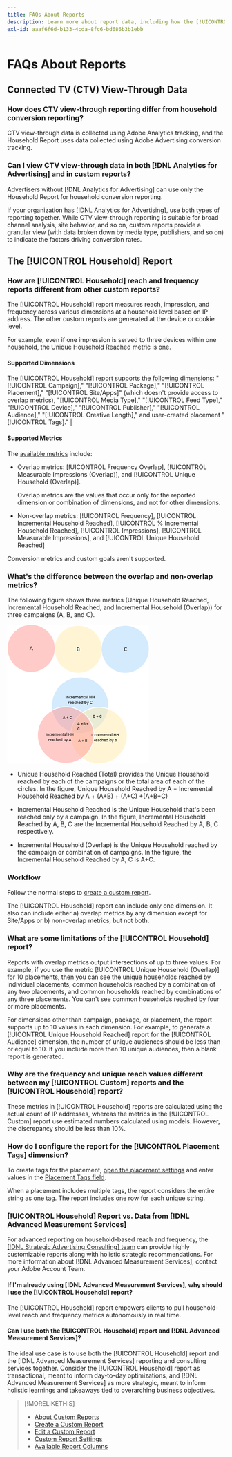 ```yaml
---
title: FAQs About Reports
description: Learn more about report data, including how the [!UICONTROL Household] report is different from other reports and troubleshooting.
exl-id: aaaf6f6d-b133-4cda-8fc6-bd686b3b1ebb
---
```

# FAQs About Reports

## Connected TV (CTV) View-Through Data

### How does CTV view-through reporting differ from household conversion reporting?

CTV view-through data is collected using Adobe Analytics tracking, and the Household Report uses data collected using Adobe Advertising conversion tracking.

### Can I view CTV view-through data in both [!DNL Analytics for Advertising] and in custom reports?

Advertisers without [!DNL Analytics for Advertising] can use only the Household Report for household conversion reporting.

If your organization has [!DNL Analytics for Advertising], use both types of reporting together. While CTV view-through reporting is suitable for broad channel analysis, site behavior, and so on, custom reports provide a granular view (with data broken down by media type, publishers, and so on) to indicate the factors driving conversion rates.

## The [!UICONTROL Household] Report

### How are [!UICONTROL Household] reach and frequency reports different from other custom reports?

The [!UICONTROL Household] report measures reach, impression, and frequency across various dimensions at a household level based on IP address. The other custom reports are generated at the device or cookie level.

For example, even if one impression is served to three devices within one household, the Unique Household Reached metric is one.

#### Supported Dimensions

The [!UICONTROL Household] report supports the [following dimensions](/help/dsp/reports/report-columns.md): "[!UICONTROL Campaign]," "[!UICONTROL Package]," "[!UICONTROL Placement]," "[!UICONTROL Site/Apps]" (which doesn't provide access to overlap metrics), "[!UICONTROL Media Type]," "[!UICONTROL Feed Type]," "[!UICONTROL Device]," "[!UICONTROL Publisher]," "[!UICONTROL Audience]," "[!UICONTROL Creative Length]," and user-created placement "[!UICONTROL Tags]." |

#### Supported Metrics

The [available metrics](/help/dsp/reports/report-columns.md) include:

* Overlap metrics: [!UICONTROL Frequency Overlap], [!UICONTROL Measurable Impressions (Overlap)], and [!UICONTROL Unique Household (Overlap)].

  Overlap metrics are the values that occur only for the reported dimension or combination of dimensions, and not for other dimensions. <!-- For example, it might show the ?? -->

* Non-overlap metrics: [!UICONTROL Frequency], [!UICONTROL Incremental Household Reached], [!UICONTROL % Incremental Household Reached], [!UICONTROL Impressions], [!UICONTROL Measurable Impressions], and [!UICONTROL Unique Household Reached]

Conversion metrics and custom goals aren't supported.

### What's the difference between the overlap and non-overlap metrics?

The following figure shows three metrics (Unique Household Reached, Incremental Household Reached, and Incremental Household (Overlap)) for three campaigns (A, B, and C).

![Illustration of household overlap metrics](/help/dsp/assets/household-overlap-metrics-illustration.png "Illustration of household overlap metrics")

* Unique Household Reached (Total) provides the Unique Household reached by each of the campaigns or the total area of each of the circles. In the figure, Unique Household Reached by A = Incremental Household Reached by A + (A+B) + (A+C) +(A+B+C)

* Incremental Household Reached is the Unique Household that's been reached only by a campaign. In the figure, Incremental Household Reached by A, B, C are the Incremental Household Reached by A, B, C respectively.

* Incremental Household (Overlap) is the Unique Household reached by the campaign or combination of campaigns. In the figure, the Incremental Household Reached by A, C is A+C.

### Workflow

Follow the normal steps to [create a custom report](report-create.md).

The [!UICONTROL Household] report can include only one dimension. It also can include either a) overlap metrics by any dimension except for Site/Apps or b) non-overlap metrics, but not both.

### What are some limitations of the [!UICONTROL Household] report?

Reports with overlap metrics output intersections of up to three values. For example, if you use the metric [!UICONTROL Unique Household (Overlap)] for 10 placements, then you can see the unique households reached by individual placements, common households reached by a combination of any two placements, and common households reached by combinations of any three placements. You can't see common households reached by four or more placements.

For dimensions other than campaign, package, or placement, the report supports up to 10 values in each dimension. For example, to generate a [!UICONTROL Unique Household Reached] report for the [!UICONTROL Audience] dimension, the number of unique audiences should be less than or equal to 10. If you include more then 10 unique audiences, then a blank report is generated. 

### Why are the frequency and unique reach values different between my [!UICONTROL Custom] reports and the [!UICONTROL Household] report?

These metrics in [!UICONTROL Household] reports are calculated using the actual count of IP addresses, whereas the metrics in the [!UICONTROL Custom] report use estimated numbers calculated using models. However, the discrepancy should be less than 10%.

### How do I configure the report for the [!UICONTROL Placement Tags] dimension?

To create tags for the placement, [open the placement settings](/help/dsp/campaign-management/placements/placement-edit.md) and enter values in the [Placement Tags field](/help/dsp/campaign-management/placements/placement-settings.md).

When a placement includes multiple tags, the report considers the entire string as one tag. The report includes one row for each unique string.

### [!UICONTROL Household] Report vs. Data from [!DNL Advanced Measurement Services]

For advanced reporting on household-based reach and frequency, the [[!DNL Strategic Advertising Consulting] team](/help/dsp/introduction/advanced-measurement-services.md) can provide highly customizable reports along with holistic strategic recommendations. For more information about [!DNL Advanced Measurement Services], contact your Adobe Account Team.

#### If I'm already using [!DNL Advanced Measurement Services], why should I use the [!UICONTROL Household] report?

The [!UICONTROL Household] report empowers clients to pull household-level reach and frequency metrics autonomously in real time.

#### Can I use both the [!UICONTROL Household] report and [!DNL Advanced Measurement Services]?

The ideal use case is to use both the [!UICONTROL Household] report and the [!DNL Advanced Measurement Services] reporting and consulting services together. Consider the [!UICONTROL Household] report as transactional, meant to inform day-to-day optimizations, and [!DNL Advanced Measurement Services] as more strategic, meant to inform holistic learnings and takeaways tied to overarching business objectives.

>[!MORELIKETHIS]
>
>* [About Custom Reports](/help/dsp/reports/report-about.md)
>* [Create a Custom Report](/help/dsp/reports/report-create.md)
>* [Edit a Custom Report](/help/dsp/reports/report-edit.md)
>* [Custom Report Settings](/help/dsp/reports/report-settings.md)
>* [Available Report Columns](/help/dsp/reports/report-columns.md)
